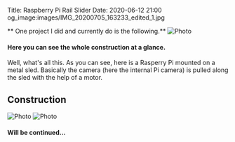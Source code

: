 Title: Raspberry Pi Rail Slider
Date: 2020-06-12 21:00
og_image:images/IMG_20200705_163233_edited_1.jpg

** One project I did and currently do is the following.**
![Photo]({attach}images/IMG_20200712_115919_compressed.jpg)
#### Here you can see the whole construction at a glance.

Well, what's all this. As you can see, here is a Rasperry Pi mounted on a metal sled. 
Basically the camera (here the internal Pi camera) is pulled along the sled with the help of a motor.

## Construction
![Photo]({attach}images/IMG_20200709_191035_resize.jpg)
![Photo]({attach}images/IMG_20200709_191045_resize.jpg)


#### Will be continued...



